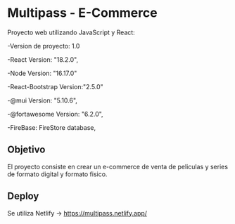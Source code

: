 # Multipass - E-Commerce 

Proyecto web utilizando JavaScript y React:

-Version de proyecto: 1.0

-React Version: "18.2.0",

-Node Version: "16.17.0"

-React-Bootstrap Version:"2.5.0"

-@mui Version: "5.10.6",

-@fortawesome Version: "6.2.0",

-FireBase: FireStore database,

## Objetivo
El proyecto consiste en crear un e-commerce de venta de peliculas y series de formato digital y formato fisico.

## Deploy
Se utiliza Netlify -> https://multipass.netlify.app/
